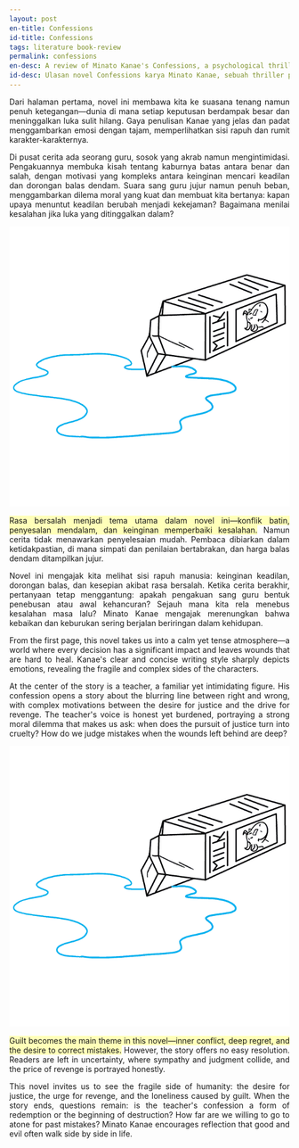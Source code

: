 ```yaml
---
layout: post
en-title: Confessions
id-title: Confessions
tags: literature book-review
permalink: confessions
en-desc: A review of Minato Kanae's Confessions, a psychological thriller that explores the dark depths of revenge, guilt, and the human condition.
id-desc: Ulasan novel Confessions karya Minato Kanae, sebuah thriller psikologis yang mengeksplorasi kedalaman gelap balas dendam, rasa bersalah, dan kondisi manusia.
---
```


<div style="text-align: justify;" data-lang="id" class="hidden">
<p style="text-align: justify;">Dari halaman pertama, novel ini membawa kita ke suasana tenang namun penuh
    ketegangan—dunia di mana setiap keputusan
    berdampak besar dan meninggalkan luka sulit hilang. Gaya penulisan Kanae yang jelas dan padat menggambarkan emosi
    dengan
    tajam, memperlihatkan sisi rapuh dan rumit karakter-karakternya.</p>

<p style="text-align: justify;">Di pusat cerita ada seorang guru, sosok yang akrab namun mengintimidasi. Pengakuannya
    membuka kisah tentang kaburnya
    batas antara benar dan salah, dengan motivasi yang kompleks antara keinginan mencari keadilan dan dorongan balas
    dendam.
    Suara sang guru jujur namun penuh beban, menggambarkan dilema moral yang kuat dan membuat kita bertanya: kapan upaya
    menuntut keadilan berubah menjadi kekejaman? Bagaimana menilai kesalahan jika luka yang ditinggalkan dalam?</p>
<img src="assets/img/209146bf6509867131e1b75d07498d150bd48e53f0f4d907b11024fac3f6329e.webp" alt="Spilt Milk">
<p style="text-align: justify;"><span style="background-color: rgb(255, 255, 185);">Rasa bersalah menjadi tema utama
        dalam novel ini—konflik batin, penyesalan mendalam, dan
        keinginan memperbaiki
        kesalahan.</span> Namun cerita tidak menawarkan penyelesaian mudah. Pembaca dibiarkan dalam ketidakpastian, di
    mana simpati
    dan
    penilaian bertabrakan, dan harga balas dendam ditampilkan jujur.</p>

<p style="text-align: justify;">Novel ini mengajak kita melihat sisi rapuh manusia: keinginan keadilan, dorongan balas,
    dan kesepian akibat rasa
    bersalah. Ketika cerita berakhir, pertanyaan tetap menggantung: apakah pengakuan sang guru bentuk penebusan atau
    awal
    kehancuran? Sejauh mana kita rela menebus kesalahan masa lalu? Minato Kanae mengajak merenungkan bahwa kebaikan dan
    keburukan sering berjalan beriringan dalam kehidupan.</p>
</div>

<div style="text-align: justify;" data-lang="en">
<p style="text-align: justify;">From the first page, this novel takes us into a calm yet tense atmosphere—a world where every decision has a significant impact and leaves wounds that are hard to heal. Kanae's clear and concise writing style sharply depicts emotions, revealing the fragile and complex sides of the characters.</p>

<p style="text-align: justify;">At the center of the story is a teacher, a familiar yet intimidating figure. His confession opens a story about the blurring line between right and wrong, with complex motivations between the desire for justice and the drive for revenge. The teacher's voice is honest yet burdened, portraying a strong moral dilemma that makes us ask: when does the pursuit of justice turn into cruelty? How do we judge mistakes when the wounds left behind are deep?</p>
<img src="assets/img/209146bf6509867131e1b75d07498d150bd48e53f0f4d907b11024fac3f6329e.webp" alt="Spilt Milk">
<p style="text-align: justify;"><span style="background-color: rgb(255, 255, 185);">Guilt becomes the main theme in this novel—inner conflict, deep regret, and the desire to correct mistakes.</span> However, the story offers no easy resolution. Readers are left in uncertainty, where sympathy and judgment collide, and the price of revenge is portrayed honestly.</p>

<p style="text-align: justify;">This novel invites us to see the fragile side of humanity: the desire for justice, the urge for revenge, and the loneliness caused by guilt. When the story ends, questions remain: is the teacher's confession a form of redemption or the beginning of destruction? How far are we willing to go to atone for past mistakes? Minato Kanae encourages reflection that good and evil often walk side by side in life.</p>
</div>
